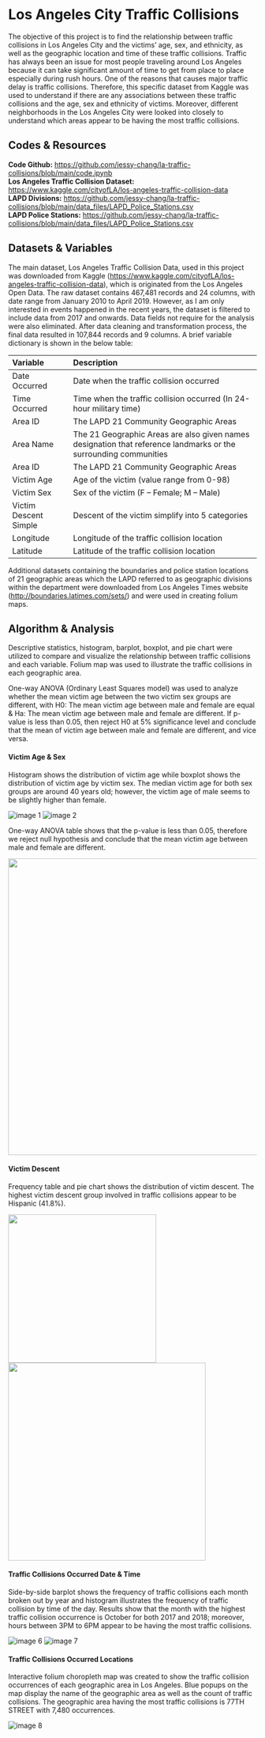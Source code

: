 # Los Angeles City Traffic Collisions
The objective of this project is to find the relationship between traffic collisions in Los Angeles City and the victims’ age, sex, and ethnicity, as well as the geographic location and time of these traffic collisions. Traffic has always been an issue for most people traveling around Los Angeles because it can take significant amount of time to get from place to place especially during rush hours. One of the reasons that causes major traffic delay is traffic collisions. Therefore, this specific dataset from Kaggle was used to understand if there are any associations between these traffic collisions and the age, sex and ethnicity of victims. Moreover, different neighborhoods in the Los Angeles City were looked into closely to understand which areas appear to be having the most traffic collisions.

## Codes & Resources
**Code Github:** https://github.com/jessy-chang/la-traffic-collisions/blob/main/code.ipynb  
**Los Angeles Traffic Collision Dataset:** https://www.kaggle.com/cityofLA/los-angeles-traffic-collision-data  
**LAPD Divisions:** https://github.com/jessy-chang/la-traffic-collisions/blob/main/data_files/LAPD_Police_Stations.csv  
**LAPD Police Stations:** https://github.com/jessy-chang/la-traffic-collisions/blob/main/data_files/LAPD_Police_Stations.csv  

## Datasets & Variables
The main dataset, Los Angeles Traffic Collision Data, used in this project was downloaded from Kaggle (https://www.kaggle.com/cityofLA/los-angeles-traffic-collision-data), which is originated from the Los Angeles Open Data. The raw dataset contains 467,481 records and 24 columns, with date range from January 2010 to April 2019. However, as I am only interested in events happened in the recent years, the dataset is filtered to include data from 2017 and onwards. Data fields not require for the analysis were also eliminated. After data cleaning and transformation process, the final data resulted in 107,844 records and 9 columns. A brief variable dictionary is shown in the below table:

| Variable      | Description   |
| :------------ |:------------- |
| Date Occurred | Date when the traffic collision occurred|
| Time Occurred | Time when the traffic collision occurred (In 24-hour military time)|
| Area ID | The LAPD 21 Community Geographic Areas |
| Area Name | The 21 Geographic Areas are also given names designation that reference landmarks or the surrounding communities |
| Area ID | The LAPD 21 Community Geographic Areas |
| Victim Age | Age of the victim (value range from 0-98) |
| Victim Sex | Sex of the victim (F – Female; M – Male) |
| Victim Descent Simple | Descent of the victim simplify into 5 categories |
| Longitude | Longitude of the traffic collision location |
| Latitude | Latitude of the traffic collision location |

Additional datasets containing the boundaries and police station locations of 21 geographic areas which the LAPD referred to as geographic divisions within the department were downloaded from Los Angeles Times website (http://boundaries.latimes.com/sets/) and were used in creating folium maps.

## Algorithm & Analysis
Descriptive statistics, histogram, barplot, boxplot, and pie chart were utilized to compare and visualize the relationship between traffic collisions and each variable. Folium map was used to illustrate the traffic collisions in each geographic area.

One-way ANOVA (Ordinary Least Squares model) was used to analyze whether the mean victim age between the two victim sex groups are different, with H0: The mean victim age between male and female are equal & Ha: The mean victim age between male and female are different. If p-value is less than 0.05, then reject H0 at 5% significance level and conclude that the mean of victim age between male and female are different, and vice versa.

#### Victim Age & Sex
Histogram shows the distribution of victim age while boxplot shows the distribution of victim age by victim sex. The median victim age for both sex groups are around 40 years old; however, the victim age of male seems to be slightly higher than female.

![image 1](https://github.com/jessy-chang/la-traffic-collisions/blob/main/image/victim_age_dist.png)  ![image 2](https://github.com/jessy-chang/la-traffic-collisions/blob/main/image/victim_age_sex.png)

One-way ANOVA table shows that the p-value is less than 0.05, therefore we reject null hypothesis and conclude that the mean victim age between male and female are different.

<img src="https://github.com/jessy-chang/la-traffic-collisions/blob/main/image/victim_anova_table.png" width="600">

#### Victim Descent
Frequency table and pie chart shows the distribution of victim descent. The highest victim descent group involved in traffic collisions appear to be Hispanic (41.8%).
 
<img src="https://github.com/jessy-chang/la-traffic-collisions/blob/main/image/victim_descent_table.png" width="300"> <img src="https://github.com/jessy-chang/la-traffic-collisions/blob/main/image/victim_descent.png" width="400"> 
 
#### Traffic Collisions Occurred Date & Time
Side-by-side barplot shows the frequency of traffic collisions each month broken out by year and histogram illustrates the frequency of traffic collision by time of the day. Results show that the month with the highest traffic collision occurrence is October for both 2017 and 2018; moreover, hours between 3PM to 6PM appear to be having the most traffic collisions.

![image 6](https://github.com/jessy-chang/la-traffic-collisions/blob/main/image/collision_by_month.png)  ![image 7](https://github.com/jessy-chang/la-traffic-collisions/blob/main/image/collision_by_time.png)

#### Traffic Collisions Occurred Locations
Interactive folium choropleth map was created to show the traffic collision occurrences of each geographic area in Los Angeles. Blue popups on the map display the name of the geographic area as well as the count of traffic collisions. The geographic area having the most traffic collisions is 77TH STREET with 7,480 occurrences.

![image 8](https://github.com/jessy-chang/la-traffic-collisions/blob/main/image/collision_map.png)
